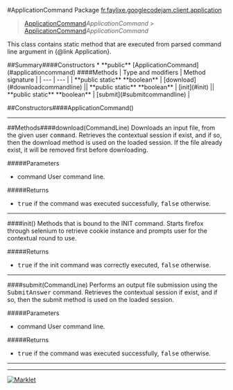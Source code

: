 #ApplicationCommand
Package [fr.faylixe.googlecodejam.client.application](README.md)<br>

> [ApplicationCommand](ApplicationCommand.md)*ApplicationCommand* > [ApplicationCommand](ApplicationCommand.md)*ApplicationCommand*
<p>This class contains static method that are
 executed from parsed command line argument in
 {@link Application}.</p>
##Summary####Constructors
* **public** [ApplicationCommand](#applicationcommand)
####Methods
| Type and modifiers | Method signature |
| --- | --- |
| **public static** **boolean** | [download](#downloadcommandline) || **public static** **boolean** | [init](#init) || **public static** **boolean** | [submit](#submitcommandline) |

##Constructors####ApplicationCommand()


---


##Methods####download(CommandLine)
Downloads an input file, from the given user <tt>command</tt>.
 Retrieves the contextual session if exist, and if so, then
 the download method is used on the loaded session. If the
 file already exist, it will be removed first before downloading.

#####Parameters
* command User command line.

#####Returns
* <tt>true</tt> if the command was executed successfully, <tt>false</tt> otherwise.

---

####init()
Methods that is bound to the INIT command. Starts
 firefox through selenium to retrieve cookie instance
 and prompts user for the contextual round to use.

#####Returns
* <tt>true</tt> if the init command was correctly executed, <tt>false</tt> otherwise.

---

####submit(CommandLine)
Performs an output file submission using the <tt>SubmitAnswer</tt>
 command. Retrieves the contextual session if exist, and if so, then
 the submit method is used on the loaded session.

#####Parameters
* command User command line.

#####Returns
* <tt>true</tt> if the command was executed successfully, <tt>false</tt> otherwise.

---

---

[![Marklet](https://img.shields.io/badge/Generated%20by-Marklet-green.svg)](https://github.com/Faylixe/marklet)